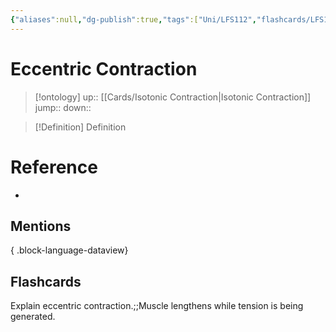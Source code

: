 ```yaml
---
{"aliases":null,"dg-publish":true,"tags":["Uni/LFS112","flashcards/LFS112"],"permalink":"/cards/eccentric-contraction/","dgPassFrontmatter":true}
---
```


# Eccentric Contraction

> [!ontology]
> up:: [[Cards/Isotonic Contraction\|Isotonic Contraction]]
> jump:: 
> down:: 

> [!Definition] Definition
> 

# Reference
- 

## Mentions

{ .block-language-dataview}

## Flashcards

Explain eccentric contraction.;;Muscle lengthens while tension is being generated.
<!--SR:!2023-12-23,77,250-->